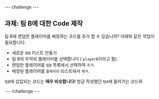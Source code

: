 --- challenge ---

## 과제: 팀 B에 대한 Code 제작

팀 B에 랜덤한 플레이어를 배정하는 코드를 추가 할 수 있습니까? 아래와 같은 작업이 필요합니다:

+ 새로운 `팀B` 리스트 만들기
+ 팀 B의 무작위 플레이어를 선택합니다 ( `playerB`이라고 함).
+ 랜덤한 플레이어를 `팀B` 목록에서 선택하여 `추가`.
+ 배정된 플레이어를 `플레이어` 리스트에서 `제거`.

`팀B`에 삽입되는 코드는 **매우 비슷합니다!** 방금 작성했던 `팀A`에 들어가는 코드와

--- /challenge ---